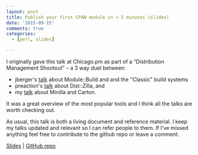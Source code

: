 ```yaml
---
layout: post
title: Publish your first CPAN module in < 5 minutes (slides)
date: '2015-09-15'
comments: true
categories:
  - [perl, slides]

---
```


I originally gave this talk at Chicago.pm as part of a “Distribution Management
Shootout” – a 3 way duel between:

 - jberger's [talk](http://jberger.github.io/ModuleBuildPresentation) about Module::Build and and the "Classic" build systems
 - preaction's [talk](http://preaction.github.io/Introduction-to-Dist-Zilla) about Dist::Zilla, and 
 - my [talk](http://kablamo.org/slides-first-cpan-module) about Minilla and Carton.

It was a great overview of the most popular tools and I think all the talks
are worth checking out.

As usual, this talk is both a living document and reference material. I keep my
talks updated and relevant so I can refer people to them. If I’ve missed
anything feel free to contribute to the github repo or leave a comment.

[Slides](http://kablamo.org/slides-first-cpan-module) |
[GitHub repo](http://github.com/kablamo/slides-first-cpan-module)

